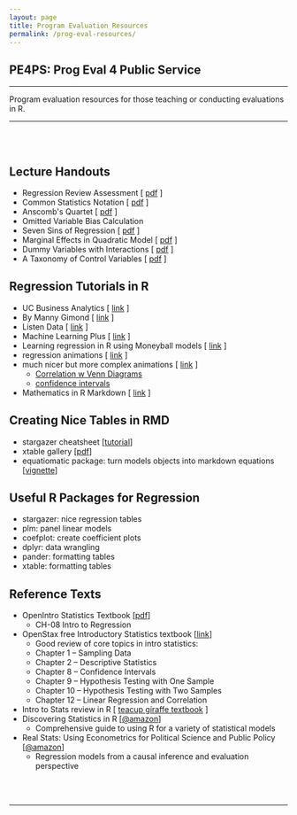 ```yaml
---
layout: page
title: Program Evaluation Resources
permalink: /prog-eval-resources/
---
```




## PE4PS: Prog Eval 4 Public Service

---------

Program evaluation resources for those teaching or conducting evaluations in R. 

---------


<br><br>

## Lecture Handouts 

* Regression Review Assessment  [ [pdf](https://github.com/DS4PS/cpp-523-spr-2020/raw/master/handouts/Regression-Review-Self-Test.pdf) ]
* Common Statistics Notation [ [pdf](https://github.com/DS4PS/cpp-523-spr-2020/raw/master/handouts/Common-Statistics-Notation.pdf) ] 
* Anscomb's Quartet  [ [pdf](https://github.com/DS4PS/cpp-523-spr-2020/raw/master/handouts/Anscombes-Quartet.pdf) ]
* Omitted Variable Bias Calculation  
* Seven Sins of Regression  [ [pdf](https://github.com/DS4PS/cpp-523-spr-2020/raw/master/handouts/Seven-Sins-of-Regression-Analysis.pdf) ]
* Marginal Effects in Quadratic Model  [ [pdf](https://github.com/DS4PS/cpp-523-spr-2020/raw/master/handouts/Marginal-Effects-in-Quadratic-Regression-Models.pdf) ]
* Dummy Variables with Interactions  [ [pdf](https://github.com/DS4PS/cpp-523-spr-2020/raw/master/handouts/Regression-with-Interaction-Effects.pdf) ]  
* A Taxonomy of Control Variables [ [pdf](https://github.com/DS4PS/cpp-523-spr-2020/raw/master/lectures/taxonomy-of-control-variables.pdf) ]  


## Regression Tutorials in R

* UC Business Analytics [ [link](https://uc-r.github.io/linear_regression) ]
* By Manny Gimond [ [link](http://mgimond.github.io/Stats-in-R/regression.html) ]
* Listen Data [ [link](https://www.listendata.com/2015/09/linear-regression-with-r.html) ]
* Machine Learning Plus [ [link](https://www.machinelearningplus.com/machine-learning/complete-introduction-linear-regression-r/) ]
* Learning regression in R using Moneyball models [ [link](https://towardsdatascience.com/linear-regression-moneyball-part-1-b93b3b9f5b53) ]
* regression animations [ [link](https://github.com/lecy/regression-simulations) ]
* much nicer but more complex animations [ [link](https://rpsychologist.com/archives) ]
  - [Correlation w Venn Diagrams](https://rpsychologist.com/d3/correlation/)
  - [confidence intervals](https://rpsychologist.com/d3/CI/)
* Mathematics in R Markdown [ [link](https://www.calvin.edu/~rpruim/courses/s341/S17/from-class/MathinRmd.html) ]  

## Creating Nice Tables in RMD

* stargazer cheatsheet [[tutorial](https://www.jakeruss.com/cheatsheets/stargazer/)]
* xtable gallery [[pdf](https://cran.r-project.org/web/packages/xtable/vignettes/xtableGallery.pdf)]
* equatiomatic package: turn models objects into markdown equations [[vignette](https://datalorax.github.io/equatiomatic/)]  


## Useful R Packages for Regression

* stargazer: nice regression tables 
* plm: panel linear models 
* coefplot: create coefficient plots 
* dplyr: data wrangling 
* pander: formatting tables 
* xtable: formatting tables 


## Reference Texts

* OpenIntro Statistics Textbook [[pdf](https://github.com/DS4PS/cpp-523-spr-2020/raw/master/pubs/openintro-statistics-sample.pdf)]
  - CH-08 Intro to Regression 
* OpenStax free Introductory Statistics textbook [[link](https://cnx.org/contents/30189442-6998-4686-ac05-ed152b91b9de)] 
  - Good review of core topics in intro statistics:
  - Chapter 1 – Sampling Data
  - Chapter 2 – Descriptive Statistics
  - Chapter 8 – Confidence Intervals
  - Chapter 9 – Hypothesis Testing with One Sample
  - Chapter 10 – Hypothesis Testing with Two Samples
  - Chapter 12 – Linear Regression and Correlation
* Intro to Stats review in R [ [teacup giraffe textbook](https://tinystats.github.io/teacups-giraffes-and-statistics/) ]
* Discovering Statistics in R [[@amazon](https://www.amazon.com/Discovering-Statistics-Using-Andy-Field/dp/1446200469)]
  - Comprehensive guide to using R for a variety of statistical models 
* Real Stats: Using Econometrics for Political Science and Public Policy [[@amazon](https://www.amazon.com/Real-Stats-Econometrics-Political-Science/dp/0199981949)] 
  - Regression models from a causal inference and evaluation perspective


 
 <br>
 <br>
 
 --------------
 
 <br>
 <br>
 
 
